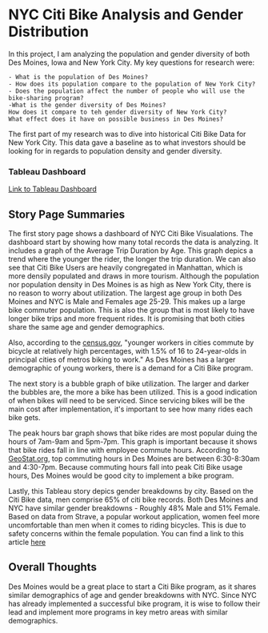 # NYC Citi Bike Analysis and Gender Distribution

In this project, I am analyzing the population and gender diversity of both Des Moines, Iowa and New York City. My key questions for research were: 

    - What is the population of Des Moines?
    - How does its population compare to the population of New York City?
    - Does the population affect the number of people who will use the bike-sharing program?
    -What is the gender diversity of Des Moines?
    How does it compare to teh gender diversity of New York City?
    What effect does it have on possible business in Des Moines?

The first part of my research was to dive into historical Citi Bike Data for New York City. This data gave a baseline as to what investors should be looking for in regards to population density and gender diversity. 

### Tableau Dashboard
[Link to Tableau Dashboard](https://public.tableau.com/profile/hannah1209#!/vizhome/NYCCitiBikeDashboard_15973549377290/Module14Challenge?publish=yes)

## Story Page Summaries
The first story page shows a dashboard of NYC Citi Bike Visualations. The dashboard start by showing how many total records the data is analyzing. It includes a graph of the Average Trip Duration by Age. This graph depics a trend where the younger the rider, the longer the trip duration. We can also see that Citi Bike Users are heavily congregated in Manhattan, which is more densily populated and draws in more tourism. 
Although the population nor population density in Des Moines is as high as New York City, there is no reason to worry about utilization. The largest age group in both Des Moines and NYC is Male and Females age 25-29. This makes up a large bike commuter population. This is also the group that is most likely to have longer bike trips and more frequent rides. It is promising that both cities share the same age and gender demographics. 

Also, according to the [census.gov](https://www.census.gov/library/stories/2019/05/younger-workers-in-cities-more-likely-to-bike-to-work.html), "younger workers in cities commute by bicycle at relatively high percentages, with 1.5% of 16 to 24-year-olds in principal cities of metros biking to work." As Des Moines has a larger demographic of young workers, there is a demand for a Citi Bike program. 

The next story is a bubble graph of bike utilization. The larger and darker the bubbles are, the more a bike has been utilized. This is a good indication of when bikes will need to be serviced. Since servicing bikes will be the main cost after implementation, it's important to see how many rides each bike gets. 

The peak hours bar graph shows that bike rides are most popular duing the hours of 7am-9am and 5pm-7pm. This graph is important because it shows that bike rides fall in line with employee commute hours. According to [GeoStat.org](https://www.geostat.org/data/des-moines-ia/commute), top commuting hours in Des Moines are between 6:30-8:30am and 4:30-7pm. Because commuting hours fall into peak Citi Bike usage hours, Des Moines would be good city to implement a bike program.  

Lastly, this Tableau story depics gender breakdowns by city. Based on the Citi Bike data, men comprise 65% of citi bike records. Both Des Moines and NYC have similar gender breakdowns - Roughly 48% Male and 51% Female. Based on data from Strave, a popular workout application, women feel more uncomfortable than men when it comes to riding bicycles. This is due to safety concerns within the female population. 
You can find a link to this article [here](https://mashable.com/article/bicycling-commute-strava-data-gender-parity/#:~:text=Men%20are%20more%20likely%20to%20bike%20to%20work.&text=In%20the%20U.S.%2C%20gender%20parity,commuting%20than%20their%20male%20counterparts.)

## Overall Thoughts

Des Moines would be a great place to start a Citi Bike program, as it shares similar demographics of age and gender breakdowns with NYC. Since NYC has already implemented a successful bike program, it is wise to follow their lead and implement more programs in key metro areas with similar demographics. 

